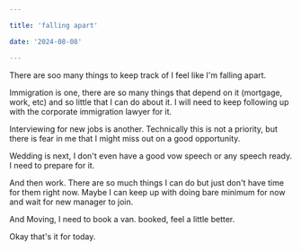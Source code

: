 ```yaml
---

title: 'falling apart'

date: '2024-08-08'

---
```


There are soo many things to keep track of I feel like I'm falling apart.

Immigration is one, there are so many things that depend on it (mortgage, work, etc) and 
so little that I can do about it. I will need to keep following up with the corporate 
immigration lawyer for it.

Interviewing for new jobs is another. Technically this is not a priority, but there is 
fear in me that I might miss out on a good opportunity.

Wedding is next, I don't even have a good vow speech or any speech ready. I need to prepare for it.

And then work. There are so much things I can do but just don't have time for them right now.
Maybe I can keep up with doing bare minimum for now and wait for new manager to join.

And Moving, I need to book a van. booked, feel a little better.

Okay that's it for today.

